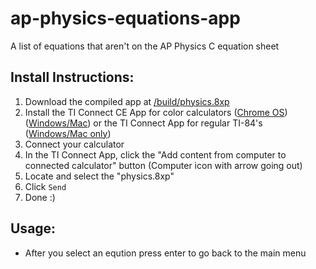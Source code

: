 # ap-physics-equations-app
A list of equations that aren't on the AP Physics C equation sheet

## Install Instructions:

1. Download the compiled app at [/build/physics.8xp](https://github.com/Luxray997/ap-physics-equations-app/raw/main/build/physics.8xp)
2. Install the TI Connect CE App for color calculators ([Chrome OS](https://chrome.google.com/webstore/detail/ti-connect-ce-app-for-chr/aokihcpccmdjjkebakdanncddpdnkfla?hl=en-US&gl=US))  ([Windows/Mac](https://education.ti.com/en/software/details/en/CA9C74CAD02440A69FDC7189D7E1B6C2/swticonnectcesoftware)) or the TI Connect App for regular TI-84's ([Windows/Mac only](https://education.ti.com/en/software/details/en/B59F6C83468C4574ABFEE93D2BC3F807/swticonnectsoftware))
3. Connect your calculator
4. In the TI Connect App, click the "Add content from computer to connected calculator" button (Computer icon with arrow going out)
5. Locate and select the "physics.8xp"
6. Click ```Send```
7. Done :)

## Usage:

* After you select an eqution press enter to go back to the main menu
